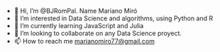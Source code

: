- 👋 Hi, I’m @BJRomPal. Name Mariano Miró
- 👀 I’m interested in Data Science and algorithms, using Python and R
- 🌱 I’m currently learning JavaScript and Julia
- 💞️ I’m looking to collaborate on any Data Science proyect.
- 📫 How to reach me marianomiro77@gmail.com

